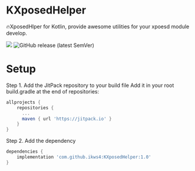 # KXposedHelper
🔥XposedHlper for Kotlin, provide awesome utilities for your xpoesd module develop.

[![](https://jitpack.io/v/ikws4/KXposedHelper.svg)](https://jitpack.io/#ikws4/KXposedHelper)
![GitHub release (latest SemVer)](https://img.shields.io/github/v/release/ikws4/KXposedHelper)

# Setup
Step 1. Add the JitPack repository to your build file
Add it in your root build.gradle at the end of repositories:
```gradle
allprojects {
    repositories {
      ...
      maven { url 'https://jitpack.io' }
    }
}
```
Step 2. Add the dependency
```gradle
dependencies {
    implementation 'com.github.ikws4:KXposedHelper:1.0'
}
```
